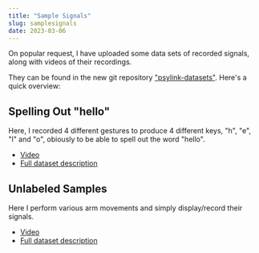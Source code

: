 ```yaml
---
title: "Sample Signals"
slug: samplesignals
date: 2023-03-06
---
```


On popular request, I have uploaded some data sets of recorded signals, along with videos of their recordings.

They can be found in the new git repository ["psylink-datasets"](https://codeberg.org/psylink/psylink-datasets).  Here's a quick overview:

## Spelling Out "hello"

Here, I recorded 4 different gestures to produce 4 different keys, "h", "e", "l" and "o", obiously to be able to spell out the word "hello".

- [Video](https://peertube.linuxrocks.online/w/7BzhGuUMBKbzDHTddJaCy4)
- [Full dataset description](https://codeberg.org/psylink/psylink-datasets/src/branch/master/2023-03-05_spelling_out_hello)

## Unlabeled Samples

Here I perform various arm movements and simply display/record their signals.

- [Video](https://peertube.linuxrocks.online/w/w9iEcUuub2hAPasKWwjnUd)
- [Full dataset description](https://codeberg.org/psylink/psylink-datasets/src/branch/master/2023-03-05_unlabeled_samples)
